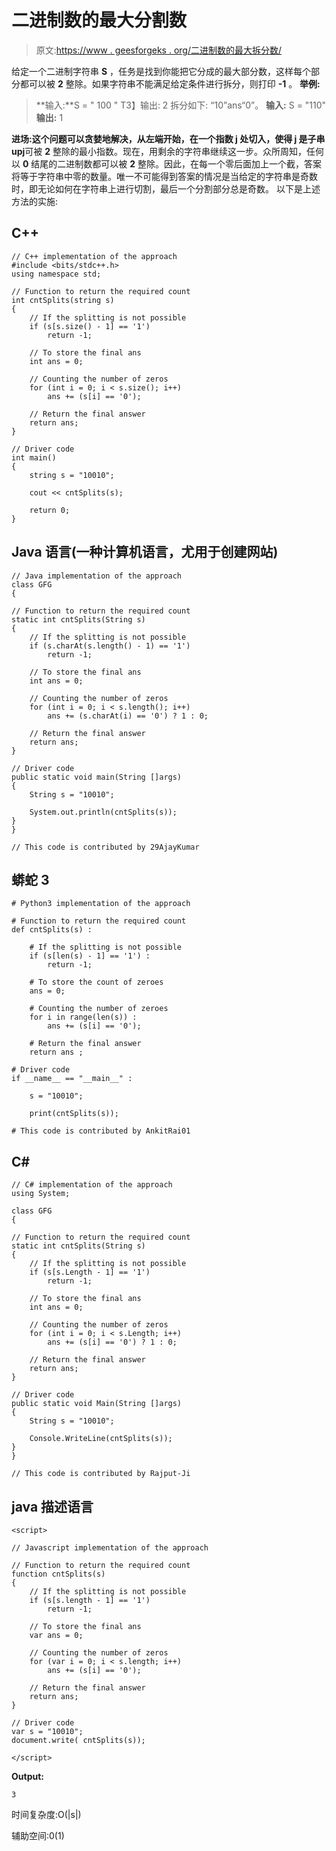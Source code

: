 # 二进制数的最大分割数

> 原文:[https://www . geesforgeks . org/二进制数的最大拆分数/](https://www.geeksforgeeks.org/maximum-number-of-splits-of-a-binary-number/)

给定一个二进制字符串 **S** ，任务是找到你能把它分成的最大部分数，这样每个部分都可以被 **2** 整除。如果字符串不能满足给定条件进行拆分，则打印 **-1** 。
**举例:**

> **输入:**S = " 100 "
> T3】输出: 2
> 拆分如下:
> “10”ans“0”。
> **输入:** S = "110"
> **输出:** 1

**进场:**这个问题可以贪婪地解决，从左端开始，在一个指数 **j** 处切入，使得 **j** 是子串 up**j**可被 **2** 整除的最小指数。现在，用剩余的字符串继续这一步。众所周知，任何以 **0** 结尾的二进制数都可以被 **2** 整除。因此，在每一个零后面加上一个截，答案将等于字符串中零的数量。唯一不可能得到答案的情况是当给定的字符串是奇数时，即无论如何在字符串上进行切割，最后一个分割部分总是奇数。
以下是上述方法的实施:

## C++

```
// C++ implementation of the approach
#include <bits/stdc++.h>
using namespace std;

// Function to return the required count
int cntSplits(string s)
{
    // If the splitting is not possible
    if (s[s.size() - 1] == '1')
        return -1;

    // To store the final ans
    int ans = 0;

    // Counting the number of zeros
    for (int i = 0; i < s.size(); i++)
        ans += (s[i] == '0');

    // Return the final answer
    return ans;
}

// Driver code
int main()
{
    string s = "10010";

    cout << cntSplits(s);

    return 0;
}
```

## Java 语言(一种计算机语言，尤用于创建网站)

```
// Java implementation of the approach
class GFG
{

// Function to return the required count
static int cntSplits(String s)
{
    // If the splitting is not possible
    if (s.charAt(s.length() - 1) == '1')
        return -1;

    // To store the final ans
    int ans = 0;

    // Counting the number of zeros
    for (int i = 0; i < s.length(); i++)
        ans += (s.charAt(i) == '0') ? 1 : 0;

    // Return the final answer
    return ans;
}

// Driver code
public static void main(String []args)
{
    String s = "10010";

    System.out.println(cntSplits(s));
}
}

// This code is contributed by 29AjayKumar
```

## 蟒蛇 3

```
# Python3 implementation of the approach

# Function to return the required count
def cntSplits(s) :

    # If the splitting is not possible
    if (s[len(s) - 1] == '1') :
        return -1;

    # To store the count of zeroes
    ans = 0;

    # Counting the number of zeroes
    for i in range(len(s)) :
        ans += (s[i] == '0');

    # Return the final answer
    return ans ;

# Driver code
if __name__ == "__main__" :

    s = "10010";

    print(cntSplits(s));

# This code is contributed by AnkitRai01
```

## C#

```
// C# implementation of the approach
using System;

class GFG
{

// Function to return the required count
static int cntSplits(String s)
{
    // If the splitting is not possible
    if (s[s.Length - 1] == '1')
        return -1;

    // To store the final ans
    int ans = 0;

    // Counting the number of zeros
    for (int i = 0; i < s.Length; i++)
        ans += (s[i] == '0') ? 1 : 0;

    // Return the final answer
    return ans;
}

// Driver code
public static void Main(String []args)
{
    String s = "10010";

    Console.WriteLine(cntSplits(s));
}
}

// This code is contributed by Rajput-Ji
```

## java 描述语言

```
<script>

// Javascript implementation of the approach

// Function to return the required count
function cntSplits(s)
{
    // If the splitting is not possible
    if (s[s.length - 1] == '1')
        return -1;

    // To store the final ans
    var ans = 0;

    // Counting the number of zeros
    for (var i = 0; i < s.length; i++)
        ans += (s[i] == '0');

    // Return the final answer
    return ans;
}

// Driver code
var s = "10010";
document.write( cntSplits(s));

</script>
```

**Output:** 

```
3
```

时间复杂度:O(|s|)

辅助空间:0(1)